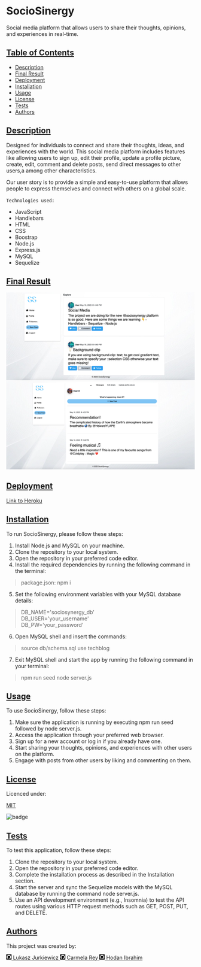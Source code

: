 # SocioSinergy

Social media platform that allows users to share their thoughts, opinions, and experiences in real-time. 




## [Table of Contents](#table-of-contents)

- [Description](#description)
- [Final Result](#final-result)
- [Deployment](#deployment)
- [Installation](#installation)
- [Usage](#usage)
- [License](#license)
- [Tests](#tests)
- [Authors](#contact)

## [Description](#table-of-contents)

Designed for individuals to connect and share their thoughts, ideas, and experiences with the world. This social media platform includes features like allowing users to sign up, edit their profile, update a profile picture, create, edit, comment and delete posts, send direct messages to other users,a among other characteristics. 

Our user story is to provide a simple and easy-to-use platform that allows people to express themselves and connect with others on a global scale.
 

`Technologies used:`

- JavaScript
- Handlebars
- HTML
- CSS
- Boostrap
- Node.js
- Express.js
- MySQL
- Sequelize


## [Final Result](#table-of-contents)

![Homepage](public/img/assets/Homepage-ss.png)
![Profile](public/img/assets/Profile-ss.png)

## [Deployment](#table-of-contents)

[Link to Heroku](https://sociosynergy.herokuapp.com/)

## [Installation](#table-of-contents)

To run SocioSinergy, please follow these steps:

1. Install Node.js and MySQL on your machine.
2. Clone the repository to your local system.
3. Open the repository in your preferred code editor.
4. Install the required dependencies by running the following command in the terminal:

> package.json: npm i

5. Set the following environment variables with your MySQL database details:

> DB_NAME='sociosynergy_db'  
> DB_USER='your_username'  
> DB_PW='your_password'

6. Open MySQL shell and insert the commands: 

> source db/schema.sql
> use techblog

7. Exit MySQL shell and start the app by running the following command in your terminal: 

> npm run seed
> node server.js

## [Usage](#table-of-contents)

To use SocioSinergy, follow these steps:

1. Make sure the application is running by executing npm run seed followed by node server.js.
2. Access the application through your preferred web browser.
3. Sign up for a new account or log in if you already have one.
4. Start sharing your thoughts, opinions, and experiences with other users on the platform.
5. Engage with posts from other users by liking and commenting on them.


## [License](#table-of-contents)

Licenced under:

[MIT](https://choosealicense.com/licenses/MIT)

![badge](https://img.shields.io/badge/license-MIT-green>)

## [Tests](#table-of-contents)

To test this application, follow these steps:

1. Clone the repository to your local system.
2. Open the repository in your preferred code editor.
3. Complete the installation process as described in the Installation section.
4. Start the server and sync the Sequelize models with the MySQL database by running the command node server.js.
5. Use an API development environment (e.g., Insomnia) to test the API routes using various HTTP request methods such as GET, POST, PUT, and DELETE.

## [Authors](#table-of-contents)

This project was created by:

<a href="https://github.com/Abstynent">
  <img src="public/img/assets/github.png" alt="git" width="14" height="14">
  Lukasz Jurkiewicz
</a>

<a href="https://github.com/cdrcar">
  <img src="public/img/assets/github.png" alt="git" width="14" height="14">
  Carmela Rey
</a>

<a href="https://github.com/Ze7Hu">
  <img src="public/img/assets/github.png" alt="git" width="14" height="14">
  Hodan Ibrahim
</a>

